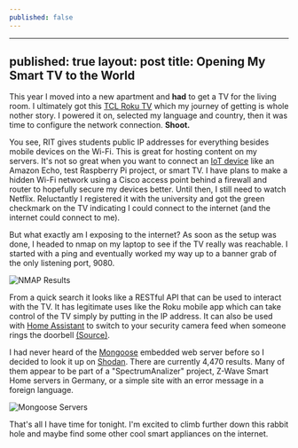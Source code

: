 ```yaml
---
published: false
---
```

---
published: true
layout: post
title: Opening My Smart TV to the World
---

This year I moved into a new apartment and __had__ to get a TV for the living room. I ultimately got this [TCL Roku TV](https://www.bestbuy.com/site/tcl-55-class-led-4-series-2160p-smart-4k-uhd-tv-with-hdr-roku-tv/5878703.p?skuId=5878703) which my journey of getting is whole nother story. I powered it on, selected my language and country, then it was time to configure the network connection. **Shoot.**

You see, RIT gives students public IP addresses for everything besides mobile devices on the Wi-Fi. This is great for hosting content on my servers. It's not so great when you want to connect an [IoT device](https://blog.radware.com/uncategorized/2018/03/history-of-iot-botnets/) like an Amazon Echo, test Raspberry Pi project, or smart TV. I have plans to make a hidden Wi-Fi network using a Cisco access point behind a firewall and router to hopefully secure my devices better. Until then, I still need to watch Netflix. Reluctantly I registered it with the university and got the green checkmark on the TV indicating I could connect to the internet (and the internet could connect to me).

But what exactly am I exposing to the internet? As soon as the setup was done, I headed to nmap on my laptop to see if the TV really was reachable. I started with a ping and eventually worked my way up to a banner grab of the only listening port, 9080.

![NMAP Results](https://puu.sh/BktCG/637959323e.png)

From a quick search it looks like a RESTful API that can be used to interact with the TV. It has legitimate uses like the Roku mobile app which can take control of the TV simply by putting in the IP address. It can also be used with [Home Assistant](https://www.home-assistant.io/components/media_player.roku/) to switch to your security camera feed when someone rings the doorbell [(Source)](https://www.reddit.com/r/Roku/comments/2usq8o/whats_up_with_the_open_ports_on_roku_3/cobeg7k).

I had never heard of the [Mongoose](https://cesanta.com/) embedded web server before so I decided to look it up on [Shodan](https://www.shodan.io/search?query=mongoose). There are currently 4,470 results. Many of them appear to be part of a "SpectrumAnalizer" project, Z-Wave Smart Home servers in Germany, or a simple site with an error message in a foreign language.

![Mongoose Servers](https://puu.sh/BkuuU/a445e0116a.png)

That's all I have time for tonight. I'm excited to climb further down this rabbit hole and maybe find some other cool smart appliances on the internet.